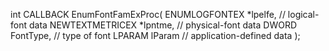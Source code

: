 int CALLBACK EnumFontFamExProc(
  ENUMLOGFONTEX *lpelfe,    // logical-font data
  NEWTEXTMETRICEX *lpntme,  // physical-font data
  DWORD FontType,           // type of font
  LPARAM lParam             // application-defined data
);
